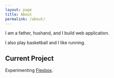 ```yaml
---
layout: page
title: About
permalink: /about/
---
```


I am a father, hushand, and I build web application.

I also play basketball and I like running.

## Current Project

Experimenting [Flexbox](https://github.com/kennith/playHTML).

